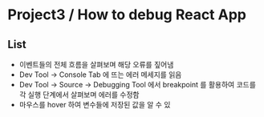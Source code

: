 # Project3 / How to debug React App

## List

* 이벤트들의 전체 흐름을 살펴보며 해당 오류를 짚어냄
* Dev Tool -> Console Tab 에 뜨는 에러 메세지를 읽음
* Dev Tool -> Source -> Debugging Tool 에서 breakpoint 를 활용하여 코드를 각 실행 단계에서 살펴보며 에러를 수정함
* 마우스를 hover 하여 변수들에 저장된 값을 알 수 있

